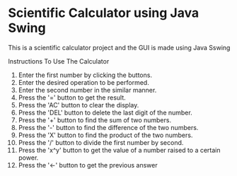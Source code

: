 # Scientific Calculator using Java Swing
 This is a scientific calculator project and the GUI is made using Java Sswing


Instructions To Use The Calculator 

1. Enter the first number by clicking the buttons.
2. Enter the desired operation to be performed.
3. Enter the second number in the similar manner.
4. Press the '=' button to get the result.
5. Press the 'AC' button to clear the display.
6. Press the 'DEL' button to delete the last digit of the number.
7. Press the '+' button to find the sum of two numbers.
8. Press the '-' button to find the difference of the two numbers.
9. Press the 'X' button to find the product of the two numbers.
10. Press the '/' button to divide the first number by second.
11. Press the 'x^y' button to get the value of a number raised to a certain power.
12. Press the '<-' button to get the previous answer